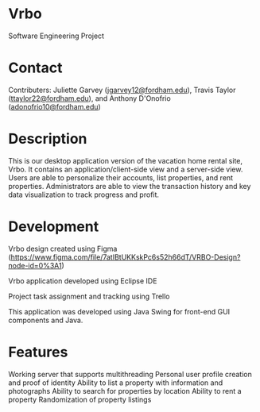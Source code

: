 # Vrbo
Software Engineering Project

# Contact
Contributers: Juliette Garvey (jgarvey12@fordham.edu), Travis Taylor (ttaylor22@fordham.edu), and Anthony D'Onofrio (adonofrio10@fordham.edu)

# Description
This is our desktop application version of the vacation home rental site, Vrbo. It contains an application/client-side view and a server-side view. Users are able to personalize their accounts, list properties, and rent properties. Administrators are able to view the transaction history and key data visualization to track progress and profit. 

# Development
Vrbo design created using Figma (https://www.figma.com/file/7atIBtUKKskPc6s52h66dT/VRBO-Design?node-id=0%3A1) 

Vrbo application developed using Eclipse IDE

Project task assignment and tracking using Trello

This application was developed using Java Swing for front-end GUI components and Java. 

# Features
Working server that supports multithreading 
Personal user profile creation and proof of identity
Ability to list a property with information and photographs
Ability to search for properties by location
Ability to rent a property
Randomization of property listings
